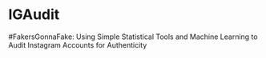 # IGAudit
 #FakersGonnaFake: Using Simple Statistical Tools and Machine Learning to Audit Instagram Accounts for Authenticity
